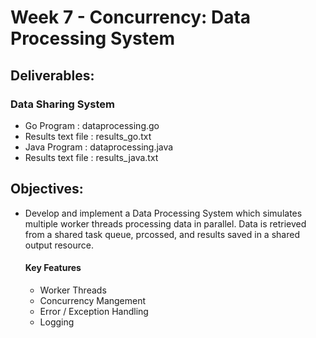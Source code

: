 #  Week 7 - Concurrency: Data Processing System

## Deliverables:
### Data Sharing System
- Go Program : dataprocessing.go
- Results text file : results_go.txt
- Java Program : dataprocessing.java
- Results text file : results_java.txt

## Objectives:
- Develop and implement a Data Processing System which simulates multiple worker threads processing data in parallel. Data is retrieved from a shared task queue, prcossed, and results saved in a shared output resource.

  #### Key Features
  * Worker Threads
  * Concurrency Mangement
  * Error / Exception Handling
  * Logging